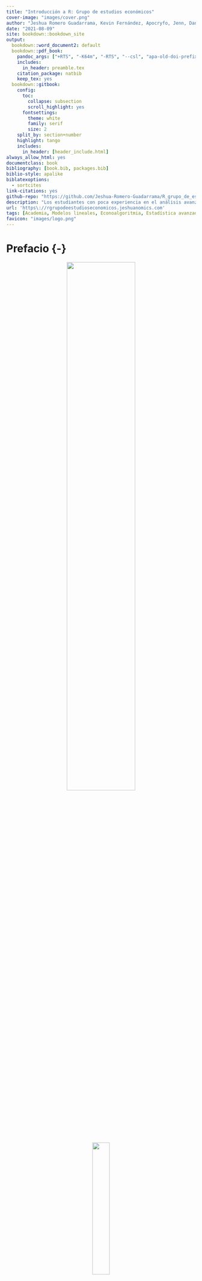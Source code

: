 ```yaml
---
title: "Introducción a R: Grupo de estudios económicos"
cover-image: "images/cover.png"
author: "Jeshua Romero Guadarrama, Kevin Fernández, Apocryfo, Jenn, Daniel, Tifany Jiménez, Ernesto, Ezequiel, Rich Conejo, Angiebaram, Jesmarth, Adolfo Robles, Isaac Flores, Abdeel, Roberto Daniel"
date: "2021-08-09"
site: bookdown::bookdown_site
output:
  bookdown::word_document2: default 
  bookdown::pdf_book:
    pandoc_args: ["+RTS", "-K64m", "-RTS", "--csl", "apa-old-doi-prefix.csl"]
    includes:
      in_header: preamble.tex
    citation_package: natbib
    keep_tex: yes
  bookdown::gitbook:
    config:
      toc:
        collapse: subsection
        scroll_highlight: yes
      fontsettings:
        theme: white
        family: serif
        size: 2
    split_by: section+number
    highlight: tango
    includes:
      in_header: [header_include.html]
always_allow_html: yes
documentclass: book
bibliography: [book.bib, packages.bib]
biblio-style: apalike
biblatexoptions:
  - sortcites
link-citations: yes
github-repo: "https://github.com/Jeshua-Romero-Guadarrama/R_grupo_de_estudios_economicos"
description: "Los estudiantes con poca experiencia en el análisis avanzado de estadísticas a menudo tienen dificultades para entender los beneficios de desarrollar habilidades de programación al momento de aplicar diversos métodos descriptivos e inferenciales. 'Análisis estadístico con R para principiantes' por Jeshua Romero Guadarrama (2021), ofrece una introducción interactiva a los aspectos esenciales de la programación por medio del lenguaje y software estadístico R, así como una guía para la aplicación de la teoría económica y econométrica en entornos específicos. En otras palabras, el objetivo es que los estudiantes se adentren al mundo de la economía aplicada mediante ejemplos empíricos presentados en la vida diaria y haciendo uso de las habilidades de programación recién adquiridas. Dicho objetivo se encuentra respaldado por ejercicios de programación interactivos y la incorporación de visualizaciones dinámicas de conceptos fundamentales mediante la flexibilidad de JavaScript, a través de la biblioteca D3.js."
url: 'https\://rgrupodeestudioseconomicos.jeshuanomics.com'
tags: [Academia, Modelos lineales, Econoalgoritmia, Estadística avanzada, Análisis causal, Programación R]
favicon: "images/logo.png"
---
```


# Prefacio {-}














<center><img style = 'width:60%;' src='images/R_grupo_de_estudios_economicos.png'></center>



<center><img style = 'width:30%;' src='images/cover.jpg'></center>
<br><center><img style='float: center; width:50%' src='images/logo_claim_en_rgb.png'/></center>
<br><center><a href="https://www.jeshuanomics.com/" target="blank">Publicado por Jeshua Romero Guadarrama en colaboración con JeshuaNomics:</a></center>
<br><center><a href="https://github.com/JeshuaNomics" class="fa fa-github"><span class="label">  Git Hub</span></a>
<a href="https://www.facebook.com/JeshuaNomics/" class="fa fa-facebook"><span class="label">  Facebook</span></a>
<a href="https://twitter.com/JeshuaNomics" class="fa fa-twitter"><span class="label">  Twitter</span></a>
<a href="https://www.linkedin.com/in/jeshua-romero-guadarrama/" class="fa fa-linkedin"><span class="label">  Linkedin</span></a>
<a href="https://vk.com/jeshuanomics" class="fa fa-vk"><span class="label">  Vkontakte</span></a>
<a href="https://jeshuanomics.tumblr.com/" class="fa fa-tumblr"><span class="label">  Tumblr</span></a>
<a href="https://www.youtube.com/channel/UCY7f84mJGvMN7TF7XI4-Jgg?view_as=subscriber/" class="fa fa-youtube-play"><span class="label">  YouTube</span></a>
<a href="https://www.instagram.com/JeshuaNomics/" class="fa fa-instagram"><span class="label">  Instagram</span></a></center>

<br> Jeshua Romero Guadarrama es economista y actuario por la <a href="http://www.economia.unam.mx/">Universidad Nacional Autónoma de México</a>, quien ha construido el presente proyecto en colaboración con <a href="https://www.jeshuanomics.com">JeshuaNomics</a>, ubicado en la Ciudad de México, se puede contactar mediante el siguiente correo electrónico: jeshuanomics@gmail.com.
<br>
<br> Última actualización el lunes 09 del 08 de 2021
<br>



Los estudiantes con poca experiencia en el análisis estadístico de datos a menudo tienen dificultades para entender los beneficios de desarrollar habilidades de programación al momento de aplicar diversos métodos descriptivos e inferenciales. <i>"Introducción a R: Grupo de estudios económicos</i> por Jeshua Romero Guadarrama (2021), ofrece una introducción interactiva a los aspectos esenciales de la programación por medio del lenguaje y software estadístico R, así como una guía para la aplicación de la teoría en ciencia de datos en la solución de problemas específicos. En otras palabras, el objetivo es que los estudiantes se adentren al mundo de la estadística aplicada mediante ejemplos empíricos presentados en la vida diaria y haciendo uso de las habilidades de programación recién adquiridas. Dicho objetivo se encuentra respaldado por ejercicios de programación interactivos y la incorporación de visualizaciones dinámicas de conceptos fundamentales mediante la flexibilidad de JavaScript, a través de la biblioteca D3.js.

En los últimos años, el lenguaje de programación estadístico R se ha convertido en una parte integral del plan de estudios de las clases de estadística que se imparten en las universidades de todo el mundo. Regularmente una gran parte de los estudiantes no han estado expuestos a ningún lenguaje de programación antes y, por lo tanto, tienen dificultades para participar en el aprendizaje de R por sí mismos. Con poca experiencia en el análisis estadístico, es natural que los novicios tengan dificultades para comprender los beneficios de desarrollar habilidades en R, así como aprender y aplicar los conceptos básicos de la probabilidad y estadística. Estos incluyen particularmente la capacidad de realizar, documentar y comunicar estudios empíricos y tener las facilidades para programar estudios de simulación, lo cual es útil para, por ejemplo, comprender y validar teoremas que generalmente no se asimilan o entienden fácilmente con el estudio de las fórmulas. Al ser un economista aplicado y econometrista, me gustaría que mis colegas desarrollen capacidades de gran valor; en consecuencia, deseo compartir con las nuevas generaciones interesadas en la probabilidad y estadística mis conocimientos.

En lugar de confrontar a los estudiantes con ejercicios de codificación puros y literatura clásica complementaria, he pensado que sería mejor proporcionar material de aprendizaje interactivo que combine el código en R con el contenido de un curso introductorio de probabilidad y estadística que sirva de base para construir conocimientos mucho más avanzaados. El presente trabajo es un complemento empírico interactivo al estilo de un informe de investigación reproducible que permite a los estudiantes no solo aprender cómo los resultados de los estudios de casos se pueden replicar con R, sino que también fortalezcan su capacidad para utilizar las habilidades recién adquiridas en otras aplicaciones empíricas.

#### Las convenciones usadas en el presente curso {-}

+ El texto *en cursiva* indica nuevos términos, nombres, botones y similares.

+ El texto **en negrita** se usa generalmente en párrafos para referirse al código **R**. Esto incluye comandos, variables, funciones, tipos de datos, bases de datos y nombres de archivos.

+ <code>Texto de ancho constante sobre fondo gris</code> indica un código **R** que usted puede escribir literalmente. Puede aparecer en párrafos para una mejor distinción entre declaraciones de código ejecutables y no ejecutables, pero se encontrará principalmente en forma de grandes bloques de código **R**. Estos bloques se denominan fragmentos de código.

#### Reconocimiento {-}

A mi alma máter: Universidad Nacional Autónoma de México (Facultad de Economía y Facultad de Ciencias). Por brindarme valiosas oportunidades que coadyuvaron a mi formación.



## Contenido {-}

Capítulo 1. Introducción: ¿Qué es R y para qué es usado?

Capítulo 2. Instalación

Capítulo 3. Conceptos básicos

Capítulo 4. Tipos de datos

Capítulo 5. Operadores

Capítulo 6. Estructuras de datos

Capítulo 7. Subconjuntos

Capítulo 8. Funciones

Capítulo 9. Estructuras de control

Capítulo 10. La familia apply

Capítulo 11. Importar y exportar datos

Capítulo 12. Gráficas

Capítulo 13. Conclusión

Capítulo 14. Introducción al aprendizaje estadístico 

Capítulo 15. Estructuras de datos

Capítulo 16. Gráficos

Capítulo 17. Manipulación de datos con R

Capítulo 18. Análisis exploratorio de datos

Capítulo 19. Inferencia estadística

Capítulo 20. Modelado de datos

Capítulo 21. Modelos lineales

Capítulo 22. Modelos lineales generalizados

Capítulo 23. Regresión no paramétrica

Capítulo 24. Programación

Capítulo 25. Generación de informes

Referencias

Bibliografía complementaria

Apendices

## Índice de contenido {-}

Capítulo 1. Introducción: ¿Qué es R y para qué es usado?

- Un poco de historia
- ¿Quién usa R?

Capítulo 2. Instalación

- Windows
- OSX
- Linux
- RStudio - un IDE para R

Capítulo 3. Conceptos básicos

- La consola de R
- Ejecutar, llamar, correr y devolver
- Objetos
- Constantes y variables
- Funciones (introducción básica)
- Documentación
- Directorio de trabajo
- Paquetes
- Scripts

Capítulo 4. Tipos de datos

- Datos más comunes
- Entero y numérico
- Cadena de texto
- Factor
- Lógico
- NA y NULL
- Coerción
- Verificar el tipo de un dato

Capítulo 5. Operadores

- Operadores aritméticos
- Operadores relacionales
- Operadores lógicos
- Operadores de asignación
- Orden de operaciones

Capítulo 6. Estructuras de datos

- Vectores
- Matrices y arrays
- Data frames
- Listas
- Coerción

Capítulo 7. Subconjuntos

- Índices
- Nombres
- Subconjuntos por índice y nombre
- El signo de dolar $ y los corchetes dobles [[]]
- Condicionales

Capítulo 8. Funciones

- ¿Por qué necesitamos crear nuestrar propias funciones?
- Funciones definidas por el usuario
- Nuestra primera función
- Definiendo la función crear_histograma()

Capítulo 9. Estructuras de control

- if, else
- for
- while
- break y next
- repeat

Capítulo 10. La familia apply

- Un recordatorio sobre vectorización
- Las funciones de la familia apply
- apply
- lapply

Capítulo 11. Importar y exportar datos

- Descargando datos
- Tablas (datos rectangulares)
- Archivos con una estructura desconocida
- Exportar datos
- Hojas de cálculo de Excel
- Datos de paquetes estadísticos comerciales (SPSS, SAS y STATA)

Capítulo 12. Gráficas

- Datos usados en el capítulo
- La función plot()
- Histogramas
- Gráficas de barras
- Leyendas
- Diagramas de dispersión
- Diagramas de caja
- Gráficos de mosaico
- Exportar gráficos

Capítulo 13. Conclusión

Capítulo 14. Introducción al aprendizaje estadístico 

- El lenguaje y entorno estadístico R
- Entorno de trabajo
- Librerías
- Una primera sesión
- Objetos básicos
- Área de trabajo

Capítulo 15. Estructuras de datos

- Vectores
- Matrices y arrays
- Data frames
- Listas

Capítulo 16. Gráficos

- El comando plot
- Funciones gráficas de bajo nivel
- Ejemplos
- Parámetros gráficos
- Múltiples gráficos por ventana
- Exportar gráficos
- Otras librerías gráficas

Capítulo 17. Manipulación de datos con R

- Lectura, importación y exportación de datos
- Manipulación de datos

Capítulo 18. Análisis exploratorio de datos

- Medidas resumen
- Gráficos

Capítulo 19. Inferencia estadística

- Normalidad
- Contrastes
- Regresión y correlación
- Análisis de la varianza

Capítulo 20. Modelado de datos

- Modelos de regresión
- Fórmulas
- Ejemplo: regresión lineal simple

Capítulo 21. Modelos lineales

- Ejemplo
- Ajuste: función lm
- Predicción
- Selección de variables explicativas
- Regresión con variables categóricas
- Interacciones
- Diagnosis del modelo
- Métodos de regularización
- Alternativas

Capítulo 22. Modelos lineales generalizados

- Ajuste: función glm
- Regresión logística
- Predicción
- Selección de variables explicativas
- Diagnosis del modelo
- Alternativas

Capítulo 23. Regresión no paramétrica

- Modelos aditivos

Capítulo 24. Programación

- Funciones
- Ejecución condicional
- Bucles y vectorización
- Aplicación: validación cruzada

Capítulo 25. Generación de informes

- R Markdown
- Spin

Referencias

Bibliografía complementaria

Apendices

- A Enlaces
- A.1 RStudio
- B Instalación de R
- B.1 Instalación de R en Windows
- C Interfaces gráficas
- C.1 RStudio
- C.2 RCommander
- D Manipulación de datos con dplyr
- D.1 El paquete dplyr
- D.2 Operaciones con variables (columnas)
- D.3 Operaciones con casos (filas)
- D.4 Resumir valores con summarise()
- D.5 Agrupar casos con group_by()
- D.6 Operador pipe %>% (tubería, redirección)
- E Compañías que usan R
- E.1 Microsoft
- E.2 RStudio
